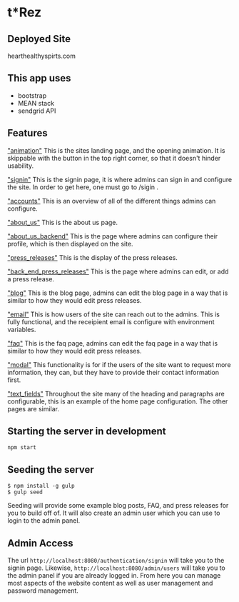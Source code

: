 # t*Rez

## Deployed Site
hearthealthyspirts.com 

## This app uses
- bootstrap
- MEAN stack
- sendgrid API

## Features
["animation"](readme/animation.png)
This is the sites landing page, and the opening animation. It is skippable with the button in the top right corner, so that it doesn't hinder usability.

["signin"](readme/signin.png)
This is the signin page, it is where admins can sign in and configure the site. In order to get here, one must go to <URL>/sigin .

["accounts"](readme/accounts.png)
This is an overview of all of the different things admins can configure. 

["about_us"](readme/about_us.png)
This is the about us page.

["about_us_backend"](readme/about_us_backend.png)
This is the page where admins can configure their profile, which is then displayed on the site.

["press_releases"](readme/press_releases.png)
This is the display of the press releases.

["back_end_press_releases"](readme/back_end_press_releases.png)
This is the page where admins can edit, or add a press release.

["blog"](readme/blog.png)
This is the blog page, admins can edit the blog page in a way that is similar to how they would edit press releases.

["email"](readme/email.png)
This is how users of the site can reach out to the admins. This is fully functional, and the receipient email is configure with environment variables. 

["faq"](readme/faq.png)
This is the faq page, admins can edit the faq page in a way that is similar to how they would edit press releases.

["modal"](readme/modal.png)
This functionality is for if the users of the site want to request more information, they can, but they have to provide their contact information first. 

["text_fields"](readme/text_fields.png)
Throughout the site many of the heading and paragraphs are configurable, this is an example of the home page configuration. The other pages are similar. 


## Starting the server in development
`npm start`

## Seeding the server 
```
$ npm install -g gulp
$ gulp seed
```

Seeding will provide some example blog posts, FAQ, and press releases for you to build off of. It will also create an admin user which you can use to login to the admin panel.

## Admin Access
The url `http://localhost:8080/authentication/signin` will take you to the signin page. Likewise, `http://localhost:8080/admin/users` will take you to the admin panel if you are already logged in. From here you can manage most aspects of the website content as well as user management and password management. 


